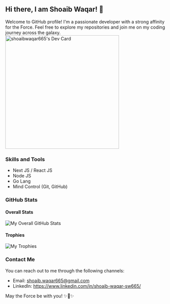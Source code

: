 <!-- Star Wars Header -->
<!--<div align="center">
  <img src="https://media.giphy.com/media/v1.Y2lkPTc5MGI3NjExYjRpc3ZpdGY3aXhwMnM0bjl3aHptZmVjcmNtZHdrbGs3czRubnBnMyZlcD12MV9pbnRlcm5hbF9naWZfYnlfaWQmY3Q9Zw/2w5MMNvg70MrQ0I2DR/giphy.gif" alt="Galaxy Background" style="max-width: 100%; height: auto; width: 800px; max-height: 300px; object-fit: cover;" />
</div>-->
<!--<div align="center">
  <img src="https://miro.medium.com/v2/resize:fit:640/format:webp/0*GjvouQXgr4ujzMI4.gif" alt="Galaxy Background" style="max-width: 100%; height: 50%; width: 50%; max-height: 300px; object-fit: cover;" />
</div>-->
## Hi there, I am Shoaib Waqar! 👋

Welcome to GitHub profile! I'm a passionate developer with a strong affinity for the Force. Feel free to explore my repositories and join me on my coding journey across the galaxy.
<a href="https://app.daily.dev/shoaibwaqar665"><img src="https://api.daily.dev/devcards/v2/mUdXS30yFXnwImnFFsPKG.png?type=default&r=28a" width="356" alt="shoaibwaqar665's Dev Card"/></a>

### Skills and Tools

- Next JS / React JS
- Node JS
- Go Lang
- Mind Control (Git, GitHub)

### GitHub Stats

#### Overall Stats

![My Overall GitHub Stats](https://github-readme-stats.vercel.app/api?username=shoaibwaqar665&show_icons=true&theme=dark)

#### Trophies

![My Trophies](https://github-profile-trophy.vercel.app/?username=shoaibwaqar665&column=3&margin-w=15&margin-h=15&theme=onedark)

### Contact Me

You can reach out to me through the following channels:

- Email: shoaib.waqar665@gmail.com
- LinkedIn: https://www.linkedin.com/in/shoaib-waqar-sw665/

May the Force be with you! ✨🚀✨
